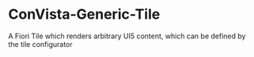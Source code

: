# ConVista-Generic-Tile
A Fiori Tile which renders arbitrary UI5 content, which can be defined by the tile configurator
